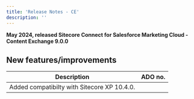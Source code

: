 ```yaml
---
title: 'Release Notes - CE'
description: ''
---
```


**May 2024, released Sitecore Connect for Salesforce Marketing Cloud - Content Exchange 9.0.0**

## New features/improvements

| Description                                 | ADO no. |
| ------------------------------------------- | ------- |
| Added compatibilty with Sitecore XP 10.4.0. |         |
